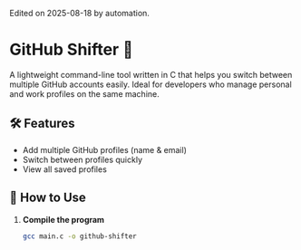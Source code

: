Edited on 2025-08-18 by automation.
# GitHub Shifter 🔀

A lightweight command-line tool written in C that helps you switch between multiple GitHub accounts easily. Ideal for developers who manage personal and work profiles on the same machine.

## 🛠 Features
- Add multiple GitHub profiles (name & email)
- Switch between profiles quickly
- View all saved profiles

## 🚀 How to Use

1. **Compile the program**
   ```bash
   gcc main.c -o github-shifter
